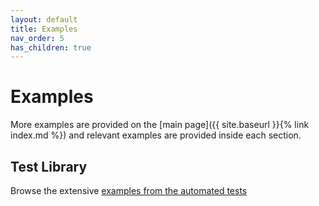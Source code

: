 ```yaml
---
layout: default
title: Examples
nav_order: 5
has_children: true
---
```


# Examples

More examples are provided on the [main page]({{ site.baseurl }}{% link index.md %}) and relevant examples are provided inside each section.

## Test Library

Browse the extensive [examples from the automated tests](https://boc-tothefuture.github.io/openhab-jruby/pickles/index.html)